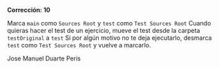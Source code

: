 **Corrección: 10**

Marca `main` como `Sources Root` y `test` como `Test Sources Root`
Cuando quieras hacer el test de un ejercicio, mueve el test desde la carpeta `testOriginal` a `test`
Si por algún motivo no te deja ejecutarlo, desmarca `test` como `Test Sources Root` y vuelve a marcarlo.

Jose Manuel Duarte Peris
